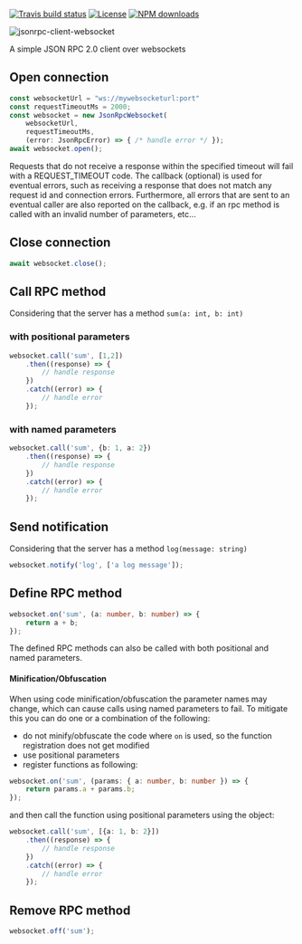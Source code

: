 [![Travis build status](https://travis-ci.com/fabriciobastian/jsonrpc-client-websocket.svg?branch=master)](https://travis-ci.com/fabriciobastian/jsonrpc-client-websocket) [![License](https://img.shields.io/github/license/fabriciobastian/jsonrpc-client-websocket)](https://choosealicense.com/licenses/mit/) [![NPM downloads](https://img.shields.io/npm/dt/jsonrpc-client-websocket.svg)](https://www.npmjs.com/package/jsonrpc-client-websocket) 

![jsonrpc-client-websocket](https://github.com/fabriciobastian/jsonrpc-client-websocket/blob/master/assets/jsonrpc-client-websocket-banner-light-small.png?raw=true)

A simple JSON RPC 2.0 client over websockets

## Open connection

```typescript
const websocketUrl = "ws://mywebsocketurl:port"
const requestTimeoutMs = 2000;
const websocket = new JsonRpcWebsocket(
    websocketUrl,
    requestTimeoutMs,
    (error: JsonRpcError) => { /* handle error */ });
await websocket.open();
```
Requests that do not receive a response within the specified timeout will fail with a REQUEST_TIMEOUT code.
The callback (optional) is used for eventual errors, such as receiving a response that does not match any request id and
connection errors. Furthermore, all errors that are sent to an eventual caller are also reported on the callback, e.g.
if an rpc method is called with an invalid number of parameters, etc...

## Close connection

```typescript
await websocket.close();
```

## Call RPC method

Considering that the server has a method `sum(a: int, b: int)`

### with positional parameters

```typescript
websocket.call('sum', [1,2])
    .then((response) => {
        // handle response
    })
    .catch((error) => {
        // handle error
    });
```

### with named parameters

```typescript
websocket.call('sum', {b: 1, a: 2})
    .then((response) => {
        // handle response
    })
    .catch((error) => {
        // handle error
    });
```

## Send notification

Considering that the server has a method `log(message: string)`

```typescript
websocket.notify('log', ['a log message']);
```

## Define RPC method

```typescript
websocket.on('sum', (a: number, b: number) => {
    return a + b;
});
```
The defined RPC methods can also be called with both positional and named parameters.

#### Minification/Obfuscation

When using code minification/obfuscation the parameter names may change, which can
 cause calls using named parameters to fail. To mitigate this you can do one or a
combination of the following:
- do not minify/obfuscate the code where `on` is used, so the function registration does not get modified
- use positional parameters
- register functions as following:
```typescript
websocket.on('sum', (params: { a: number, b: number }) => {
    return params.a + params.b;
});
```
and then call the function using positional parameters using the object:
```typescript
websocket.call('sum', [{a: 1, b: 2}])
    .then((response) => {
        // handle response
    })
    .catch((error) => {
        // handle error
    });
```

## Remove RPC method
```typescript
websocket.off('sum');
```
